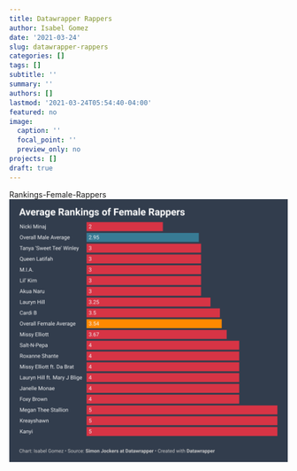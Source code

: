 ```yaml
---
title: Datawrapper Rappers
author: Isabel Gomez
date: '2021-03-24'
slug: datawrapper-rappers
categories: []
tags: []
subtitle: ''
summary: ''
authors: []
lastmod: '2021-03-24T05:54:40-04:00'
featured: no
image:
  caption: ''
  focal_point: ''
  preview_only: no
projects: []
draft: true 
---
```


Rankings-Female-Rappers![data-wrapper-viz](skoFZ-average-rankings-of-female-rappers.png)
